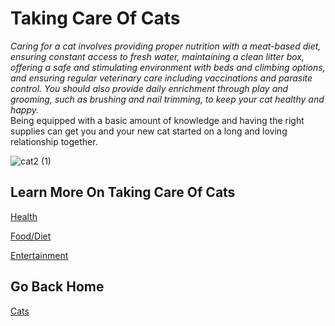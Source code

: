 # Taking Care Of Cats 

_Caring for a cat involves providing proper nutrition with a meat-based diet, ensuring constant access to fresh water, maintaining a clean litter box, offering a safe and stimulating environment with beds and climbing options, and ensuring regular veterinary care including vaccinations and parasite control. You should also provide daily enrichment through play and grooming, such as brushing and nail trimming, to keep your cat healthy and happy._   
Being equipped with a basic amount of knowledge and having the right supplies can get you and your new cat started on a long and loving relationship together.  

![cat2 (1)](https://github.com/user-attachments/assets/65c8cb30-bed1-4659-8acf-03a7427b35c2)

## Learn More On Taking Care Of Cats 

[Health](health.md)

[Food/Diet](diet.md)

[Entertainment](entertainment.md)

## Go Back Home 

[Cats](cats.md)
